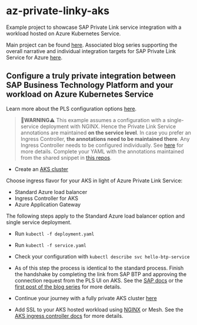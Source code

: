 # az-private-linky-aks

Example project to showcase SAP Private Link service integration with a workload hosted on Azure Kubernetes Service.

Main project can be found [here](https://github.com/MartinPankraz/az-private-linky). Associated blog series supporting the overall narrative and individual integration targets for SAP Private Link Service for Azure [here](https://blogs.sap.com/2021/12/29/getting-started-with-btp-private-link-service-for-azure/).

## Configure a truly private integration between SAP Business Technology Platform and your workload on Azure Kubernetes Service

Learn more about the PLS configuration options [here](https://cloud-provider-azure.sigs.k8s.io/topics/pls-integration/).

> 📢**WARNING**⚠️
> This example assumes a configuration with a single-service deployment with NGINX. Hence the Private Link Service annotations are maintained **on the service level**. In case you prefer an Ingress Controller, **the annotations need to be maintained there**. Any Ingress Controller needs to be configured individually. See [here](https://learn.microsoft.com/en-us/azure/aks/ingress-basic?tabs=azure-cli) for more details. Complete your YAML with the annotations maintained from the shared snippet in [this repos](https://github.com/MartinPankraz/az-private-linky-aks/blob/main/app/nginx-ingress-example.yml).

- Create an [AKS cluster](https://learn.microsoft.com/azure/aks/learn/quick-kubernetes-deploy-portal?tabs=azure-cli#create-an-aks-cluster)

Choose ingress flavor for your AKS in light of Azure Private Link Service:

- Standard Azure load balancer
- Ingress Controller for AKS
- Azure Application Gateway

The following steps apply to the Standard Azure load balancer option and single service deployment.

- Run `kubectl -f deployment.yaml`
- Run `kubectl -f service.yaml`
- Check your configuration with `kubectl describe svc hello-btp-service`
- As of this step the process is identical to the standard process. Finish the handshake by completing the link from SAP BTP and approving the connection request from the PLS UI on AKS. See the [SAP docs](https://help.sap.com/docs/PRIVATE_LINK/42acd88cb4134ba2a7d3e0e62c9fe6cf/e8bc0c6440834a47a0ff57cb4efc0dc2.html) or the [first post of the blog series](https://blogs.sap.com/2021/07/02/whatever-happens-in-an-azure-and-btp-private-linky-swear-stays-in-the-linky-swear/) for more details.

- Continue your journey with a fully private AKS cluster [here](https://learn.microsoft.com/azure/aks/private-clusters)
- Add SSL to your AKS hosted workload using [NGINX](https://www.nginx.com/blog/nginx-ssl/) or Mesh. See the [AKS ingress controller docs](https://learn.microsoft.com/azure/aks/ingress-tls?tabs=azure-cli) for more details.
